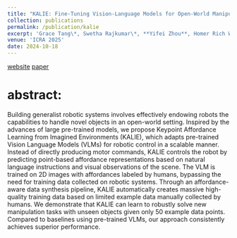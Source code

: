 ```yaml
---
title: "KALIE: Fine-Tuning Vision-Language Models for Open-World Manipulation without Robot Data"
collection: publications
permalink: /publication/kalie
excerpt: 'Grace Tang\*, Swetha Rajkumar\*, **Yifei Zhou**, Homer Rich Walke, Sergey Levine, Kuan Fang'
venue: 'ICRA 2025'
date: 2024-10-18
---
```

[website](https://kalie-vlm.github.io/)
[paper](https://arxiv.org/abs/2409.14066)

# abstract:
Building generalist robotic systems involves effectively endowing robots the capabilities to handle novel objects in an open-world setting. Inspired by the advances of large pre-trained models, we propose Keypoint Affordance Learning from Imagined Environments (KALIE), which adapts pre-trained Vision Language Models (VLMs) for robotic control in a scalable manner. Instead of directly producing motor commands, KALIE controls the robot by predicting point-based affordance representations based on natural language instructions and visual observations of the scene. The VLM is trained on 2D images with affordances labeled by humans, bypassing the need for training data collected on robotic systems. Through an affordance-aware data synthesis pipeline, KALIE automatically creates massive high-quality training data based on limited example data manually collected by humans. We demonstrate that KALIE can learn to robustly solve new manipulation tasks with unseen objects given only 50 example data points. Compared to baselines using pre-trained VLMs, our approach consistently achieves superior performance.
